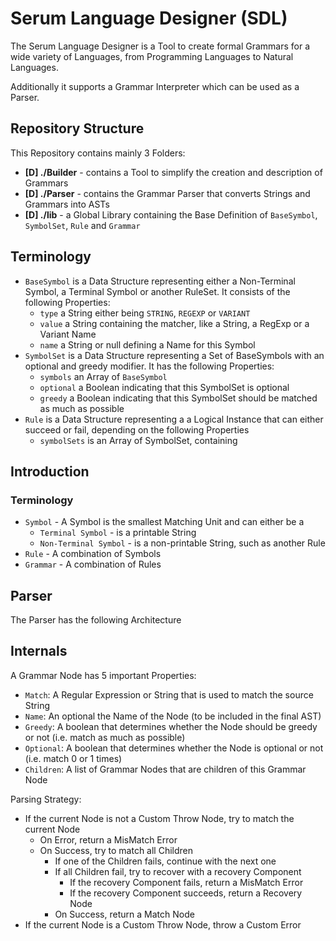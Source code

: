 # Serum Language Designer (SDL)

The Serum Language Designer is a Tool to create formal Grammars for a wide variety of Languages, from Programming Languages to Natural Languages.

Additionally it supports a Grammar Interpreter which can be used as a Parser.

## Repository Structure

This Repository contains mainly 3 Folders:
- **\[D] ./Builder** - contains a Tool to simplify the creation and description of Grammars
- **\[D] ./Parser** - contains the Grammar Parser that converts Strings and Grammars into ASTs
- **\[D] ./lib** - a Global Library containing the Base Definition of `BaseSymbol`, `SymbolSet`, `Rule` and `Grammar`

## Terminology

* `BaseSymbol` is a Data Structure representing either a Non-Terminal Symbol, a Terminal Symbol or another RuleSet. It consists of the following Properties:
	* `type` a String either being `STRING`, `REGEXP` or `VARIANT`
	* `value` a String containing the matcher, like a String, a RegExp or a Variant Name
	* `name` a String or null defining a Name for this Symbol
* `SymbolSet` is a Data Structure representing a Set of BaseSymbols with an optional and greedy modifier. It has the following Properties:
	* `symbols` an Array of `BaseSymbol` 
	* `optional` a Boolean indicating that this SymbolSet is optional
	* `greedy` a Boolean indicating that this SymbolSet should be matched as much as possible
* `Rule` is a Data Structure representing a a Logical Instance that can either succeed or fail, depending on the following Properties
	* `symbolSets` is an Array of SymbolSet, containing 
## Introduction

### Terminology

* `Symbol` - A Symbol is the smallest Matching Unit and can either be a
	* `Terminal Symbol` - is a printable String
	* `Non-Terminal Symbol` - is a non-printable String, such as another Rule
* `Rule` - A combination of Symbols
* `Grammar` - A combination of Rules

## Parser

The Parser has the following Architecture
### 

## Internals
A Grammar Node has 5 important Properties:
- `Match`: A Regular Expression or String that is used to match the source String
- `Name`: An optional the Name of the Node (to be included in the final AST)
- `Greedy`: A boolean that determines whether the Node should be greedy or not (i.e. match as much as possible)
- `Optional`: A boolean that determines whether the Node is optional or not (i.e. match 0 or 1 times)
- `Children`: A list of Grammar Nodes that are children of this Grammar Node

Parsing Strategy:
- If the current Node is not a Custom Throw Node, try to match the current Node
	- On Error, return a MisMatch Error
	- On Success, try to match all Children
		- If one of the Children fails, continue with the next one
		- If all Children fail, try to recover with a recovery Component
			- If the recovery Component fails, return a MisMatch Error
			- If the recovery Component succeeds, return a Recovery Node
		- On Success, return a Match Node
- If the current Node is a Custom Throw Node, throw a Custom Error